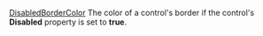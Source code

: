 [DisabledBorderColor](fill-border.md#disabledbordercolor) The color of a control's border if the control's **Disabled** property is set to **true**.
